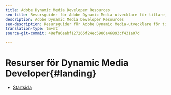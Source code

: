 ```yaml
---
title: Adobe Dynamic Media Developer Resources
seo-title: Resursguider för Adobe Dynamic Media-utvecklare för tittare, bildvisning, bildåtergivning och bildproduktion
description: Adobe Dynamic Media Developer Resources
seo-description: Resursguider för Adobe Dynamic Media-utvecklare för tittare, bildvisning, bildåtergivning och bildproduktion
translation-type: tm+mt
source-git-commit: 48efa6eabf127265f24ec5986a46893cf431a07d

---
```



# Resurser för Dynamic Media Developer{#landing}

+ [Startsida](/help/landing/home.md)

<!--This TOC may not be necessary. Not sure, so leaving it in.
+ [Viewers Reference Guide](/help/aem-viewers-ref/home.md)
+ [IS/IR API](/help/aem-is-ir-api/home.md)
+ [IPS API](/help/aem-ips-api/c-overview.md)
+ [Image Authoring](/help/aem-ia/aem-ia-home.md)
+ Vignette Automation Module for Python{#vignette}
  + [Vignette Automation Module for Python](/help/vignette-automation-module-for-python/c-vampyhome.md)
+ [Dynamic Media Classic Release Notes](/help/s7-release-notes/home.md)
-->
